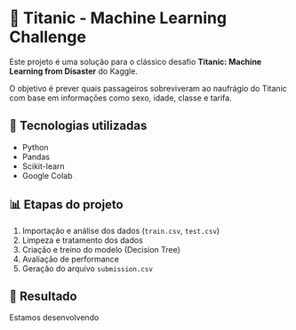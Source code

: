 # 🚢 Titanic - Machine Learning Challenge

Este projeto é uma solução para o clássico desafio **Titanic: Machine Learning from Disaster** do Kaggle.

O objetivo é prever quais passageiros sobreviveram ao naufrágio do Titanic com base em informações como sexo, idade, classe e tarifa.

## 🧰 Tecnologias utilizadas
- Python
- Pandas
- Scikit-learn
- Google Colab

## 📊 Etapas do projeto
1. Importação e análise dos dados (`train.csv`, `test.csv`)
2. Limpeza e tratamento dos dados
3. Criação e treino do modelo (Decision Tree)
4. Avaliação de performance
5. Geração do arquivo `submission.csv`

## 🧠 Resultado
Estamos desenvolvendo
